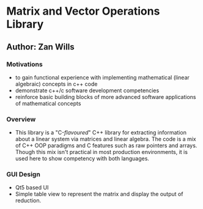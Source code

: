 # Matrix and Vector Operations  Library
## Author: Zan Wills

### Motivations

- to gain functional experience with implementing mathematical (linear algebraic) concepts in c++ code 
- demonstrate c++/c software development competencies
- reinforce basic building blocks of more advanced software applications of mathematical concepts

### Overview

- This library is a "C-*flavoured*" C++ library for extracting information about a linear system via matrices and linear
algebra. The code is a mix of C++ OOP paradigms and C features such as raw pointers and arrays. Though this mix isn't 
practical in most production environments, it is used here to show competency with both languages.

### GUI Design
- Qt5 based UI
- Simple table view to represent the matrix and display the output of reduction.

